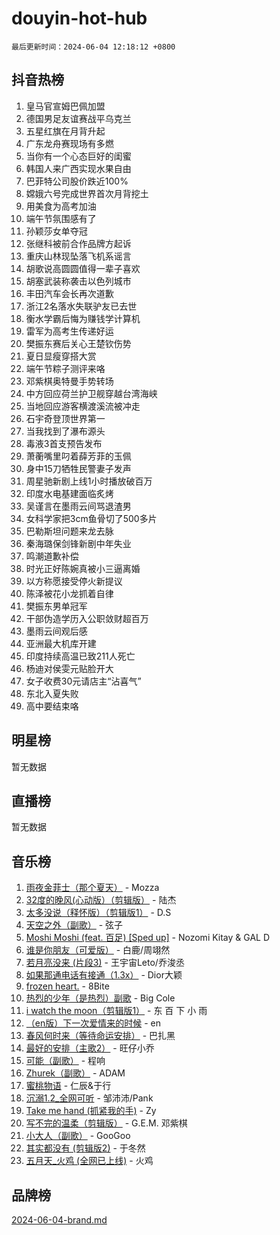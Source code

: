 # douyin-hot-hub

`最后更新时间：2024-06-04 12:18:12 +0800`

## 抖音热榜

1. 皇马官宣姆巴佩加盟
1. 德国男足友谊赛战平乌克兰
1. 五星红旗在月背升起
1. 广东龙舟赛现场有多燃
1. 当你有一个心态巨好的闺蜜
1. 韩国人来广西实现水果自由
1. 巴菲特公司股价跌近100%
1. 嫦娥六号完成世界首次月背挖土
1. 用美食为高考加油
1. 端午节氛围感有了
1. 孙颖莎女单夺冠
1. 张继科被前合作品牌方起诉
1. 重庆山林现坠落飞机系谣言
1. 胡歌说高圆圆值得一辈子喜欢
1. 胡塞武装称袭击以色列城市
1. 丰田汽车会长再次道歉
1. 浙江2名落水失联驴友已去世
1. 衡水学霸后悔为赚钱学计算机
1. 雷军为高考生传递好运
1. 樊振东赛后关心王楚钦伤势
1. 夏日显瘦穿搭大赏
1. 端午节粽子测评来咯
1. 邓紫棋奥特曼手势转场
1. 中方回应荷兰护卫舰穿越台湾海峡
1. 当地回应游客横渡溪流被冲走
1. 石宇奇登顶世界第一
1. 当我找到了瀑布源头
1. 毒液3首支预告发布
1. 萧蘅嘴里叼着薛芳菲的玉佩
1. 身中15刀牺牲民警妻子发声
1. 周星驰新剧上线1小时播放破百万
1. 印度水电基建面临炙烤
1. 吴谨言在墨雨云间骂退渣男
1. 女科学家把3cm鱼骨切了500多片
1. 巴勒斯坦问题来龙去脉
1. 秦海璐保剑锋新剧中年失业
1. 鸣潮道歉补偿
1. 时光正好陈婉真被小三逼离婚
1. 以方称愿接受停火新提议
1. 陈泽被花小龙抓着自律
1. 樊振东男单冠军
1. 干部伪造学历入公职敛财超百万
1. 墨雨云间观后感
1. 亚洲最大机库开建
1. 印度持续高温已致211人死亡
1. 杨迪对侯雯元贴脸开大
1. 女子收费30元请店主“沾喜气”
1. 东北入夏失败
1. 高中要结束咯

## 明星榜

暂无数据

## 直播榜

暂无数据

## 音乐榜

1. [雨夜金菲士（那个夏天）](https://sf5-hl-cdn-tos.douyinstatic.com/obj/tos-cn-ve-2774/osPmPLDWQBBE2Z6bftCgYwkFaF4pEYEneXaZQs) - Mozza
1. [32度的晚风(心动版）（剪辑版）](https://sf5-hl-cdn-tos.douyinstatic.com/obj/tos-cn-ve-2774/owNyabsyWdzUulxhoJfK8IBXgp0UMQAHpvGh2B) - 陆杰
1. [太多没说（释怀版）（剪辑版1）](https://sf5-hl-cdn-tos.douyinstatic.com/obj/tos-cn-ve-2774/oEbKIiDC0BA8CJOQHYA6aeCVYeHgckHdntZSDj) - D.S
1. [天空之外（副歌）](https://sf5-hl-cdn-tos.douyinstatic.com/obj/tos-cn-ve-2774/oAYn0BTp8jS8iSyZSHMUWAikyvAWI1c7aiJTr) - 弦子
1. [Moshi Moshi (feat. 百足) [Sped up]](https://sf5-hl-cdn-tos.douyinstatic.com/obj/tos-cn-ve-2774/ocCPFQcXJLeroaIdQLIGAoeeYM3OAUYGDguHXz) - Nozomi Kitay & GAL D
1. [谁是你朋友（可爱版）](https://sf5-hl-cdn-tos.douyinstatic.com/obj/tos-cn-ve-2774/owKjggBwGZexYCjVAIeEFURf1LJTjMDaK6AzKN) - 白鹿/周翊然
1. [若月亮没来 (片段3)](https://sf5-hl-cdn-tos.douyinstatic.com/obj/tos-cn-ve-2774/okfyEUsGW1B1ovJi5JiN9IjvAT2lMwA054GoEB) - 王宇宙Leto/乔浚丞
1. [如果那通电话有接通（1.3x）](https://sf5-hl-cdn-tos.douyinstatic.com/obj/tos-cn-ve-2774/ocJeJKhUhAJG8EYZiEFfGFAPkD3beMQ5mwDv1e) - Dior大颖
1. [frozen heart.](https://sf5-hl-cdn-tos.douyinstatic.com/obj/tos-cn-ve-2774/oIIWJfyjIACZA9zQMtnJ6hQQhFC4vhCupoRBsO) - 8Bite
1. [热烈的少年（是热烈）副歌](https://sf5-hl-cdn-tos.douyinstatic.com/obj/tos-cn-ve-2774/owVNI0CLDAUMtSz6TEYvfFBFL4UDFFhLfgK8fa) - Big Cole
1. [i watch the moon（剪辑版1）](https://sf3-cdn-tos.douyinstatic.com/obj/tos-cn-ve-2774/o0I9mSChzHZANMJIEBfkCQzzg6N5WAcVtqft9P) - 东 百 下 小 雨
1. [（en版）下一次爱情来的时候](https://sf3-cdn-tos.douyinstatic.com/obj/tos-cn-ve-2774/owZIscFWHUMFAbrAisiax4ioKVNAKH9jYvbBk) - en
1. [春风何时来（等待命运安排）](https://sf3-cdn-tos.douyinstatic.com/obj/tos-cn-ve-2774/oICBNbD3gelMfB4WgiD1KI2jQtXZE2FgHLwtsl) - 巴扎黑
1. [最好的安排（主歌2）](https://sf27-cdn-tos.douyinstatic.com/obj/tos-cn-ve-2774/oMMZX1DuHpMwgoDztBmZswgQnbCeeANZxBHkFY) - 旺仔小乔
1. [可能（副歌）](https://sf5-hl-cdn-tos.douyinstatic.com/obj/tos-cn-ve-2774/cde1731888894259b333569393c2fb51) - 程响
1. [Zhurek（副歌）](https://sf6-cdn-tos.douyinstatic.com/obj/tos-cn-ve-2774/ooQm8FBZQDlf0btEYgVpCcSCQfrdJGBEKZYBGS) - ADAM
1. [蜜桃物语](https://sf3-cdn-tos.douyinstatic.com/obj/tos-cn-ve-2774/oIhOSCZtIACtYU4XQkngiW9kCBfVD1Fz9IYeqL) - 仁辰&于行
1. [沉溺1.2_全网可听](https://sf3-cdn-tos.douyinstatic.com/obj/tos-cn-ve-2774/ok2QoiBqsWAX9McZmWiI9gAB0EzwD4Xj6yfmtH) - 邹沛沛/Pank
1. [Take me hand (抓紧我的手)](https://sf6-cdn-tos.douyinstatic.com/obj/tos-cn-ve-2774/os8GB2fDQQmJZTmtomg0gHX5fBACiEgcFgEKYg) - Zy
1. [写不完的温柔（剪辑版）](https://sf5-hl-cdn-tos.douyinstatic.com/obj/tos-cn-ve-2774/oYBzzZQJ233GfwkemJJffAIWgeIYrjZfWhHTcG) - G.E.M. 邓紫棋
1. [小大人（副歌）](https://sf5-hl-cdn-tos.douyinstatic.com/obj/tos-cn-ve-2774/oIhaDwehWhLFsVIG7QIICLLazDNGJAGg5geeb4) - GooGoo
1. [其实都没有 (剪辑版2)](https://sf5-hl-cdn-tos.douyinstatic.com/obj/tos-cn-ve-2774/oEBNQenHZtBhxYjGgUDQk0BCHTigQafgFlbQ7k) - 于冬然
1. [五月天_火鸡 (全网已上线)](https://sf5-hl-cdn-tos.douyinstatic.com/obj/tos-cn-ve-2774/oEtOMSQZstjlJ4nfBEgeqN29IbWjkmDBrFtF2C) - 火鸡

## 品牌榜

[2024-06-04-brand.md](2024-06-04-brand.md)
